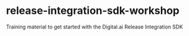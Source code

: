 # release-integration-sdk-workshop
Training material to get started with the Digital.ai Release Integration SDK
